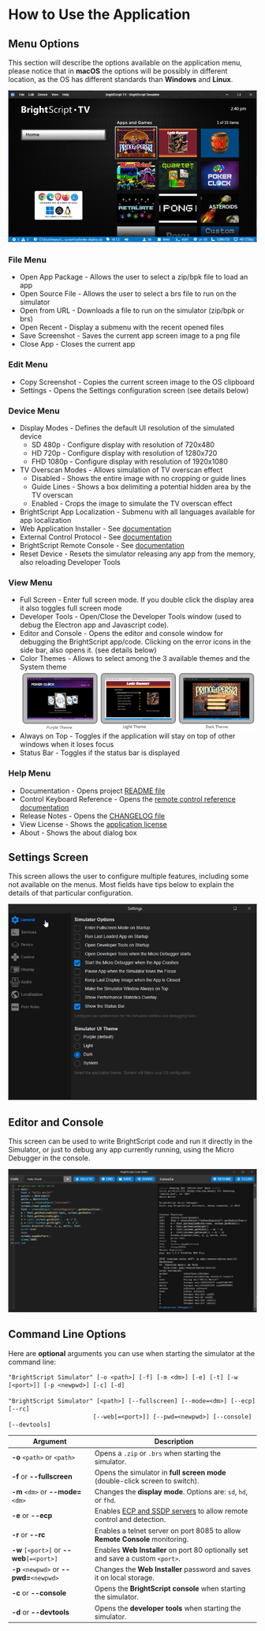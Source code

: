 # How to Use the Application

## Menu Options

This section will describe the options available on the application menu, please notice that in **macOS** the options will be possibly in different location, as the OS has different standards than **Windows** and **Linux**.

<p align="center">
<img alt="Simulator Web and Desktop" src="images/app-menu.gif?raw=true"/>
</p>

### File Menu

- Open App Package - Allows the user to select a zip/bpk file to load an app
- Open Source File - Allows the user to select a brs file to run on the simulator
- Open from URL - Downloads a file to run on the simulator (zip/bpk or brs)
- Open Recent - Display a submenu with the recent opened files
- Save Screenshot - Saves the current app screen image to a png file
- Close App - Closes the current app

### Edit Menu

- Copy Screenshot - Copies the current screen image to the OS clipboard
- Settings - Opens the Settings configuration screen (see details below)

### Device Menu

- Display Modes - Defines the default UI resolution of the simulated device
  - SD 480p - Configure display with resolution of 720x480
  - HD 720p - Configure display with resolution of 1280x720
  - FHD 1080p - Configure display with resolution of 1920x1080
- TV Overscan Modes - Allows simulation of TV overscan effect
  - Disabled - Shows the entire image with no cropping or guide lines
  - Guide Lines - Shows a box delimiting a potential hidden area by the TV overscan
  - Enabled - Crops the image to simulate the TV overscan effect
- BrightScript App Localization - Submenu with all languages available for app localization
- Web Application Installer - See [documentation](remote-access.md#web-application-installer)
- External Control Protocol - See [documentation](remote-access.md#brightscript-remote-console)
- BrightScript Remote Console - See [documentation](remote-access.md#brightscript-remote-console)
- Reset Device - Resets the simulator releasing any app from the memory, also reloading Developer Tools

### View Menu

- Full Screen - Enter full screen mode. If you double click the display area it also toggles full screen mode
- Developer Tools - Open/Close the Developer Tools window (used to debug the Electron app and Javascript code).
- Editor and Console - Opens the editor and console window for debugging the BrightScript app/code. Clicking on the error icons in the side bar, also opens it. (see details below)
- Color Themes - Allows to select among the 3 available themes and the System theme</br>
![Screen Themes](images/screeshot-themes.png)
- Always on Top - Toggles if the application will stay on top of other windows when it loses focus
- Status Bar - Toggles if the status bar is displayed

### Help Menu

- Documentation - Opens project [README file](../README.md)
- Control Keyboard Reference - Opens the [remote control reference documentation](control-reference.md)
- Release Notes - Opens the [CHANGELOG file](../CHANGELOG.md)
- View License - Shows the [application license](../LICENSE)
- About - Shows the about dialog box

## Settings Screen

This screen allows the user to configure multiple features, including some not available on the menus. Most fields have tips below to explain the details of that particular configuration.

<p align="center">
<img alt="Simulator Web and Desktop" src="images/app-settings.gif?raw=true"/>
</p>

## Editor and Console

This screen can be used to write BrightScript code and run it directly in the Simulator, or just to debug any app currently running, using the Micro Debugger in the console.

![Editor and Console](images/editor-console.png)

## Command Line Options

Here are **optional** arguments you can use when starting the simulator at the command line:

```shell
"BrightScript Simulator" [-o <path>] [-f] [-m <dm>] [-e] [-t] [-w [<port>]] [-p <newpwd>] [-c] [-d]

"BrightScript Simulator" [<path>] [--fullscreen] [--mode=<dm>] [--ecp] [--rc]
                        [--web[=<port>]] [--pwd=<newpwd>] [--console] [--devtools]
```

|Argument                                |Description                                                                   |
|----------------------------------------|------------------------------------------------------------------------------|
|**-o** `<path>` or `<path>`             | Opens  a `.zip` or `.brs` when starting the simulator.                       |
|**-f** or **--fullscreen**              | Opens the simulator in **full screen mode** (double-click screen to switch). |
|**-m** `<dm>` or **--mode=**`<dm>`      | Changes the **display mode**. Options are: `sd`, `hd`, or `fhd`.             |
|**-e** or **--ecp**                     | Enables [ECP and SSDP servers](https://developer.roku.com/en-ca/docs/developer-program/debugging/external-control-api.md) to allow remote control and detection.|
|**-r** or **--rc**                      | Enables a telnet server on port 8085 to allow **Remote Console** monitoring. |
|**-w** `[<port>]` or **--web**`[=<port>]`| Enables **Web Installer** on port 80 optionally set and save a custom `<port>`.|
|**-p** `<newpwd>` or **--pwd=**`<newpwd>`| Changes the **Web Installer** password and saves it on local storage.       |
|**-c** or **--console**                 | Opens the **BrightScript console** when starting the simulator.              |
|**-d** or **--devtools**                | Opens the **developer tools** when starting the simulator.                   |

